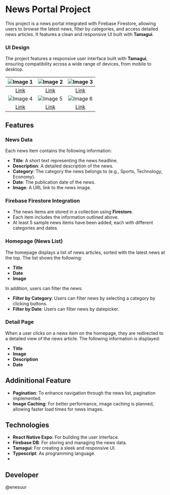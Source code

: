 # News Portal Project

This project is a news portal integrated with Firebase Firestore, allowing users to browse the latest news, filter by categories, and access detailed news articles. It features a clean and responsive UI built with **Tamagui**.

### UI Design

The project features a responsive user interface built with **Tamagui**, ensuring compatibility across a wide range of devices, from mobile to desktop.

| ![Image 1](https://i.hizliresim.com/lornkct.png) | ![Image 2](https://hizliresim.com/i1m7yrl.png) | ![Image 3](https://hizliresim.com/4rr9lxz.png) |
|:---:|:---:|:---:|
| [Link](https://hizliresim.com/lornkct) | [Link](https://hizliresim.com/i1m7yrl) | [Link](https://hizliresim.com/4rr9lxz) |
| ![Image 4](https://i.hizliresim.com/2i3tw3e.png) | ![Image 5](https://i.hizliresim.com/9sdn7et.png) | ![Image 6](https://i.hizliresim.com/cfo1nx9.png) |
| [Link](https://hizliresim.com/2i3tw3e) | [Link](https://hizliresim.com/9sdn7et) | [Link](https://hizliresim.com/cfo1nx9) |


## Features

### News Data

Each news item contains the following information:

- **Title**: A short text representing the news headline.
- **Description**: A detailed description of the news.
- **Category**: The category the news belongs to (e.g., Sports, Technology, Economy).
- **Date**: The publication date of the news.
- **Image**: A URL link to the news image.

### Firebase Firestore Integration

- The news items are stored in a collection using **Firestore**.
- Each item includes the information outlined above.
- At least 5 sample news items have been added, each with different categories and dates.

### Homepage (News List)

The homepage displays a list of news articles, sorted with the latest news at the top. The list shows the following:

- **Title**
- **Date**
- **Image**

In addition, users can filter the news:

- **Filter by Category**: Users can filter news by selecting a category by clicking buttons.
- **Filter by Date**: Users can filter news by datepicker.

### Detail Page

When a user clicks on a news item on the homepage, they are redirected to a detailed view of the news article. The following information is displayed:

- **Title**
- **Image**
- **Description**
- **Date**

## Addinitional Feature

- **Pagination**: To enhance navigation through the news list, pagination implemented.
- **Image Caching**: For better performance, image caching is planned, allowing faster load times for news images.


## Technologies

- **React Native Expo**: For building the user interface.
- **Firebase DB**: For storing and managing the news data.
- **Tamagui**: For creating a sleek and responsive UI.
- **Typescript**: As programming language.
- 
## Developer
@enesuur

